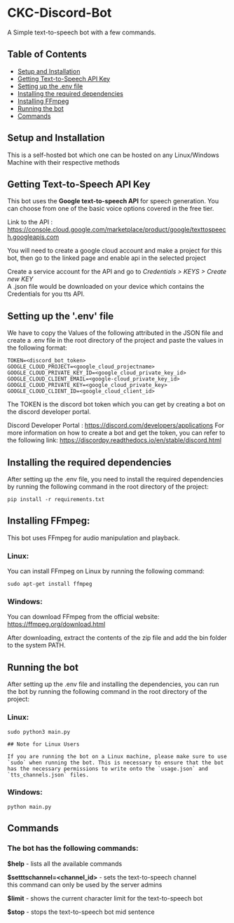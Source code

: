 # CKC-Discord-Bot
A Simple text-to-speech bot with a few commands.

## Table of Contents

- [Setup and Installation](#setup-and-installation)
- [Getting Text-to-Speech API Key](#getting-text-to-speech-api-key)
- [Setting up the .env file](#setting-up-the-env-file)
- [Installing the required dependencies](#installing-the-required-dependencies)
- [Installing FFmpeg](#installing-ffmpeg)
- [Running the bot](#running-the-bot)
- [Commands](#commands)

## Setup and Installation 

This is a self-hosted bot which one can be hosted on any Linux/Windows Machine with their respective methods


## Getting Text-to-Speech API Key
This bot uses the **Google text-to-speech API** for speech generation.
You can choose from one of the basic voice options covered in the free tier.

Link to the API : https://console.cloud.google.com/marketplace/product/google/texttospeech.googleapis.com

You will need to create a google cloud account and make a project for this bot, then go to the linked page and enable api in the selected project

Create a service account for the API and go to *Credentials > KEYS > Create new KEY*  
A .json file would be downloaded on your device which contains the Credentials for you tts API.

## Setting up the '.env' file
We have to copy the Values of the following attributed in the JSON file and create a .env file in the root directory of the project and paste the values in the following format:
    
    TOKEN=<discord_bot_token>
    GOOGLE_CLOUD_PROJECT=<google_cloud_projectname>
    GOOGLE_CLOUD_PRIVATE_KEY_ID=<google_cloud_private_key_id>
    GOOGLE_CLOUD_CLIENT_EMAIL=<google-cloud_private_key_id>
    GOOGLE_CLOUD_PRIVATE_KEY=<google_cloud_private_key>
    GOOGLE_CLOUD_CLIENT_ID=<google_cloud_client_id>

The TOKEN is the discord bot token which you can get by creating a bot on the discord developer portal.

Discord Developer Portal : https://discord.com/developers/applications
For more information on how to create a bot and get the token, you can refer to the following link:
https://discordpy.readthedocs.io/en/stable/discord.html

## Installing the required dependencies
After setting up the .env file, you need to install the required dependencies by running the following command in the root directory of the project:

    pip install -r requirements.txt

## Installing FFmpeg:

This bot uses FFmpeg for audio manipulation and playback.

### Linux:
You can install FFmpeg on Linux by running the following command:

    sudo apt-get install ffmpeg

### Windows:
You can download FFmpeg from the official website:
https://ffmpeg.org/download.html

After downloading, extract the contents of the zip file and add the bin folder to the system PATH.

## Running the bot

After setting up the .env file and installing the dependencies, you can run the bot by running the following command in the root directory of the project:

### Linux:
    sudo python3 main.py
    
    ## Note for Linux Users

    If you are running the bot on a Linux machine, please make sure to use `sudo` when running the bot. This is necessary to ensure that the bot has the necessary permissions to write onto the `usage.json` and `tts_channels.json` files.


### Windows:
    python main.py

## Commands

### The bot has the following commands:

**$help** - lists all the available commands

**$setttschannel=<channel_id>** - sets the text-to-speech channel  
this command can only be used by the server admins

**$limit** - shows the current character limit for the text-to-speech bot

**$stop** - stops the text-to-speech bot mid sentence
